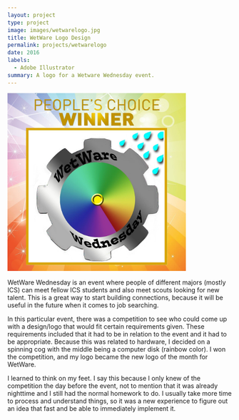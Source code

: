 ```yaml
---
layout: project
type: project
image: images/wetwarelogo.jpg
title: WetWare Logo Design
permalink: projects/wetwarelogo
date: 2016
labels:
  - Adobe Illustrator
summary: A logo for a Wetware Wednesday event.
---
```


<img class="ui medium right floated rounded image" src="../images/wetwarelogo.jpg" width = 400px; height = 400px;>

WetWare Wednesday is an event where people of different majors (mostly ICS) can meet fellow ICS students and also meet scouts looking for new talent.  This is a great way to start building connections, because it will be useful in the future when it comes to job searching.

In this particular event, there was a competition to see who could come up with a design/logo that would fit certain requirements given.  These requirements included that it had to be in relation to the event and it had to be appropriate.  Because this was related to hardware, I decided on a spinning cog with the middle being a computer disk (rainbow color).  I won the competition, and my logo became the new logo of the month for WetWare.

I learned to think on my feet.  I say this because I only knew of the competition the day before the event, not to mention that it was already nighttime and I still had the normal homework to do.  I usually take more time to process and understand things, so it was a new experience to figure out an idea that fast and be able to immediately implement it.
